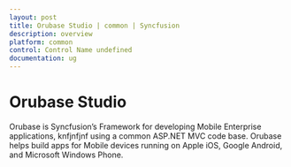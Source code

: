 ```yaml
---
layout: post
title: Orubase Studio | common | Syncfusion
description: overview
platform: common
control: Control Name undefined
documentation: ug
---
```


# Orubase Studio

Orubase is Syncfusion’s Framework for developing Mobile Enterprise applications, knfjnfjnf using a common ASP.NET MVC code base. Orubase helps build apps for Mobile devices running on Apple iOS, Google Android, and Microsoft Windows Phone.

